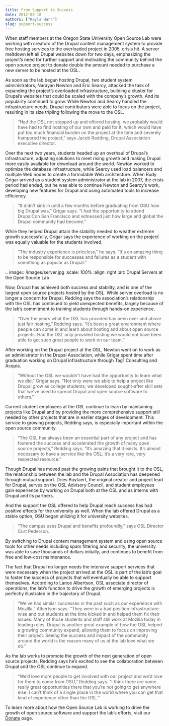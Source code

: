 ```yaml
---
title: From Support to Success
date: 2012-08-18
authors: ["Kayla Harr"]
slug: support-success
---
```


When staff members at the Oregon State University Open Source Lab were working with creators of the Drupal content
management system to provide free hosting services to the overloaded project in 2005, crisis hit. A server meltdown left
all Drupal websites down for two days, emphasizing the project’s need for further support and motivating the community
behind the open source project to donate double the amount needed to purchase a new server to be hosted at the OSL.

As soon as the lab began hosting Drupal, two student system administrators, Narayan Newton and Eric Searcy, attacked the
task of expanding the project’s overloaded infrastructure, building a cluster for Drupal’s websites that could be scaled
with the company’s growth. And its popularity continued to grow. While Newton and Searcy handled the infrastructure
needs, Drupal contributors were able to focus on the project, resulting in its size tripling following the move to the
OSL.

> “Had the OSL not stepped up and offered hosting, we probably would have had to find hosting of our own and paid for
> it, which would have put too much financial burden on the project at the time and severely hampered the project,” says
> Jacob Redding, Drupal Association executive director.

Over the next two years, students headed up an overhaul of Drupal’s infrastructure, adjusting solutions to meet rising
growth and making Drupal more easily available for download around the world. Newton worked to optimize the database
infrastructure, while Searcy used load balancers and multiple Web nodes to create a formidable Web architecture. When
Rudy Grigar arrived as a student system administrator at the lab in 2007, the crisis period had ended, but he was able
to continue Newton and Searcy’s work, developing new features for Drupal and using automated tools to increase
efficiency.

> “It didn't sink in until a few months before graduating from OSU how big Drupal was,” Grigar says. “I had the
> opportunity to attend DrupalCon San Francisco and witnessed just how large and global the Drupal community had
> become.”

While they helped Drupal attain the stability needed to weather extreme growth successfully, Grigar says the experience
of working on the project was equally valuable for the students involved.

> “The industry experience is priceless,” he says. “It's an amazing thing to be responsible for successes and failures
> as a student with something as popular as Drupal.”

.. image:: /images/server.jpg :scale: 100% :align: right :alt: Drupal Servers at the Open Source Lab

Now, Drupal has achieved both success and stability, and is one of the largest open source projects hosted by the OSL.
While server overload is no longer a concern for Drupal, Redding says the association’s relationship with the OSL has
continued to yield unexpected benefits, largely because of the lab’s commitment to training students through hands-on
experience.

> “Over the years what the OSL has provided has been over and above just fair hosting,” Redding says. “It’s been a great
> environment where people can come in and learn about hosting and about open source projects. Had the OSL only provided
> hosting we would not have been able to get such great people to work on our team.”

After working on the Drupal project at the OSL, Newton went on to work as an administrator in the Drupal Association,
while Grigar spent time after graduation working on Drupal infrastructure through Tag1 Consulting and Acquia.

> “Without the OSL we wouldn't have had the opportunity to learn what we did,” Grigar says. “Not only were we able to
> help a project like Drupal grow as college students; we developed sought-after skill sets that we've used to spread
> Drupal and open source software to others.”

Current student employees at the OSL continue to learn by maintaining projects like Drupal and by providing the more
comprehensive support still needed by other projects that are in earlier stages of development. This service to growing
projects, Redding says, is especially important within the open source community.

> “The OSL has always been an essential part of any project and has fostered the success and accelerated the growth of
> many open source projects,” Redding says. “It’s amazing that it exists. It’s almost necessary to have a service like
> the OSL; it’s a very rare, very respected resource.”

Though Drupal has moved past the growing pains that brought it to the OSL, the relationship between the lab and the
Drupal Association has deepened through mutual support. Dries Buytaert, the original creator and project lead for
Drupal, serves on the OSL Advisory Council, and student employees gain experience by working on Drupal both at the OSL
and as interns with Drupal and its partners.

And the support the OSL offered to help Drupal reach success has had positive effects for the university as well. When
the lab offered Drupal as a stable option, OSU began utilizing it for university websites.

> “The campus uses Drupal and benefits profoundly,” says OSL Director Curt Pederson.

By switching to Drupal content management system and using open source tools for other needs including spam filtering
and security, the university was able to save thousands of dollars initially, and continues to benefit from free and
low-cost maintenance.

The fact that Drupal no longer needs the intensive support services that were necessary when the project arrived at the
OSL is part of the lab’s goal to foster the success of projects that will eventually be able to support themselves.
According to Lance Albertson, OSL associate director of operations, the lab’s function to drive the growth of emerging
projects is perfectly illustrated in the trajectory of Drupal.

> “We’ve had similar successes in the past such as our experience with Mozilla,” Albertson says. “They were in a bad
> position infrastructure-wise and our students at the time kicked in and helped them fix their issues. Many of those
> students and staff still work at Mozilla today in leading roles. Drupal is another great example of how the OSL helped
> a growing community expand, allowing them to focus on improving their project. Seeing the success and impact of the
> community around the world is the reason many of us at the lab love what we do.”

As the lab works to promote the growth of the next generation of open source projects, Redding says he’s excited to see
the collaboration between Drupal and the OSL continue to expand.

> “We’d love more people to get involved with our project and we’d love for them to come from OSU,” Redding says. “I
> think there are some really great opportunities there that you’re not going to get anywhere else. I can’t think of a
> single place in the world where you can get that kind of experience other than the OSL.”

To learn more about how the Open Source Lab is working to drive the growth of open source software and support the lab’s
efforts, visit our [Donate](/donate) page.
